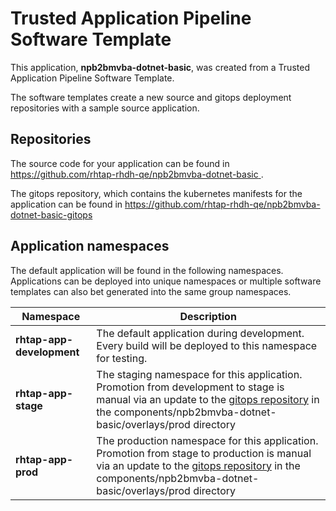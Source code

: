 # Trusted Application Pipeline Software Template

This application, **npb2bmvba-dotnet-basic**, was created from a Trusted Application Pipeline Software Template.

The software templates create a new source and gitops deployment repositories with a sample source application. 

## Repositories

The source code for your application can be found in [https://github.com/rhtap-rhdh-qe/npb2bmvba-dotnet-basic ](https://github.com/rhtap-rhdh-qe/npb2bmvba-dotnet-basic ).
 
The gitops repository, which contains the kubernetes manifests for the application can be found in 
[https://github.com/rhtap-rhdh-qe/npb2bmvba-dotnet-basic-gitops ](https://github.com/rhtap-rhdh-qe/npb2bmvba-dotnet-basic-gitops ) 

## Application namespaces 

The default application will be found in the following namespaces. Applications can be deployed into unique namespaces or multiple software templates can also bet generated into the same group namespaces.  

|  Namespace   |  Description   |  
| -------- | -------- |   
| **rhtap-app-development** | The default application during development. Every build will be deployed to this namespace for testing. | 
| **rhtap-app-stage** | The staging namespace for this application. Promotion from development to stage is manual via an update to the [gitops repository](https://github.com/rhtap-rhdh-qe/npb2bmvba-dotnet-basic-gitops ) in the components/npb2bmvba-dotnet-basic/overlays/prod directory |  
| **rhtap-app-prod** | The production namespace for this application. Promotion from stage to production is manual via an update to the [gitops repository](https://github.com/rhtap-rhdh-qe/npb2bmvba-dotnet-basic-gitops ) in the components/npb2bmvba-dotnet-basic/overlays/prod directory | 